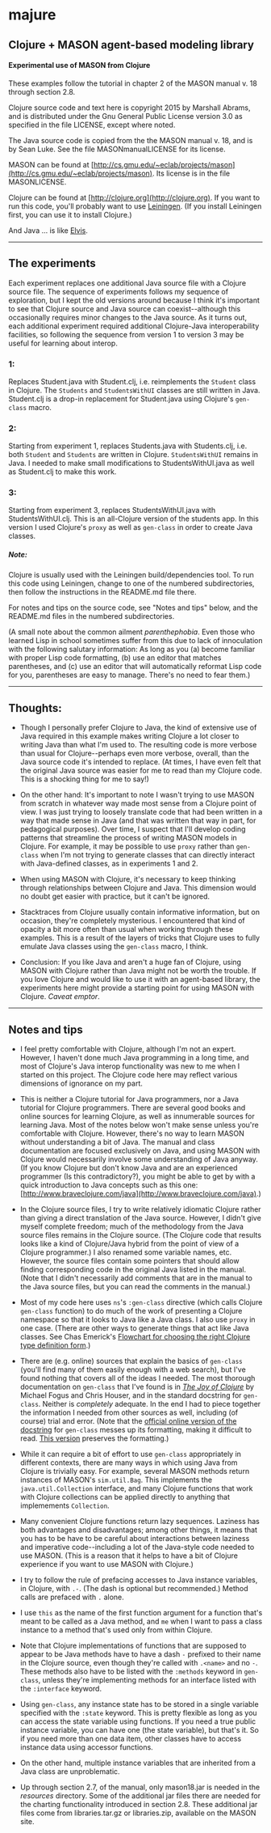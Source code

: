 majure
====

## Clojure + MASON agent-based modeling library

#### Experimental use of MASON from Clojure

These examples follow the tutorial in chapter 2 of the MASON manual v.
18 through section 2.8.

Clojure source code and text here is copyright 2015 by Marshall Abrams,
and is distributed under the Gnu General Public License version 3.0 as
specified in the file LICENSE, except where noted.  

The Java source code is copied from the the MASON manual v. 18, and is
by Sean Luke.  See the file MASONmanualLICENSE for its license.

MASON can be found at
[http://cs.gmu.edu/~eclab/projects/mason](http://cs.gmu.edu/~eclab/projects/mason).
Its license is in the file MASONLICENSE.

Clojure can be found at [http://clojure.org](http://clojure.org).  If
you want to run this code, you'll probably want to use
[Leiningen](http://leiningen.org).  (If you install Leiningen first, you
can use it to install Clojure.)

And Java ... is like [Elvis](http://www.mojonixon.com/lyrics/elvisiseverywhere.html).

--------------------------------------------

## The experiments

Each experiment replaces one additional Java source file with a Clojure
source file.  The sequence of experiments follows my sequence of
exploration, but I kept the old versions around because I think it's
important to see that Clojure source and Java source can
coexist--although this occasionally requires minor changes to the Java
source.  As it turns out, each additional experiment required additional
Clojure-Java interoperability facilities, so following the sequence from
version 1 to version 3 may be useful for learning about interop.

### 1:

Replaces Student.java with Student.clj, i.e. reimplements the `Student`
class in Clojure.  The `Students` and `StudentsWithUI` classes are
still written in Java.  Student.clj is a drop-in replacement for
Student.java using Clojure's `gen-class` macro.

### 2:

Starting from experiment 1, replaces Students.java with Students.clj,
i.e. both `Student` and `Students` are written in Clojure.
`StudentsWithUI` remains in Java.  I needed to make small modifications
to StudentsWithUI.java as well as Student.clj to make this work.

### 3:

Starting from experiment 3, replaces StudentsWithUI.java with
StudentsWithUI.clj.  This is an all-Clojure version of the students app.
In this version I used Clojure's `proxy` as well as `gen-class` in order
to create Java classes.

##### Note:

Clojure is usually used with the Leiningen build/dependencies tool. To
run this code using Leiningen, change to one of the numbered
subdirectories, then follow the instructions in the README.md file
there.

For notes and tips on the source code, see "Notes and tips" below, and
the README.md files in the numbered subdirectories.

(A small note about the common ailment *parenthephobia*. Even those
who learned Lisp in school sometimes suffer from this due to lack of
innoculation with the following salutary information: As long as you
(a) become familiar with proper Lisp code formatting, (b) use an
editor that matches parentheses, and (c) use an editor that will
automatically reformat Lisp code for you, parentheses are easy to
manage.  There's no need to fear them.)

--------------------------------------------

## Thoughts:

* Though I personally prefer Clojure to Java, the kind of extensive use of
Java required in this example makes writing Clojure a lot closer to
writing Java than what I'm used to.  The resulting code is more verbose
than usual for Clojure--perhaps even more verbose, overall, than the
Java source code it's intended to replace.  (At times, I have even felt
that the original Java source was easier for me to read than my Clojure
code.  This is a shocking thing for me to say!)  

* On the other hand: It's important to note I wasn't trying to use MASON
from scratch in whatever way made most sense from a Clojure point of
view.  I was just trying to loosely translate code that had been written
in a way that made sense in Java (and that was written that way in part,
for pedagogical purposes).  Over time, I suspect that I'll develop
coding patterns that streamline the process of writing MASON models in
Clojure.  For example, it may be possible to use `proxy` rather than
`gen-class` when I'm not trying to generate classes that can directly
interact with Java-defined classes, as in experiments 1 and 2.

* When using MASON with Clojure, it's necessary to keep thinking through
relationships between Clojure and Java.  This dimension would no doubt
get easier with practice, but it can't be ignored.

* Stacktraces from Clojure usually contain informative
information, but on occasion, they're completely mysterious.  I
encountered that kind of opacity a bit more often than usual when
working through these examples.  This is a result of the layers of
tricks that Clojure uses to fully emulate Java classes using the
`gen-class` macro, I think.

* Conclusion: If you like Java and aren't a huge fan of Clojure, using
MASON with Clojure rather than Java might not be worth the trouble.  If
you love Clojure and would like to use it with an agent-based library,
the experiments here might provide a starting point for using MASON with
Clojure.  *Caveat emptor*.

-------------------------

## Notes and tips

* I feel pretty comfortable with Clojure, although I'm not an
  expert.  However, I haven't done much Java programming in a long time,
  and most of Clojure's Java interop functionality was new to me when I
  started on this project.  The Clojure code here may reflect various
  dimensions of ignorance on my part.

* This is neither a Clojure tutorial for Java programmers, nor a Java
  tutorial for Clojure programmers.  There are several good books and
  online sources for learning Clojure, as well as innumerable sources
  for learning Java.  Most of the notes below won't make sense unless
  you're comfortable with Clojure.  However, there's no way to learn
  MASON without understanding a bit of Java.  The manual and class
  documentation are focused exclusively on Java, and using MASON with
  Clojure would necessarily involve some understanding of Java anyway.
  (If you know Clojure but don't know Java and are an experienced
  programmer (Is this contradictory?), you might be able to get by with
  a quick introduction to Java concepts such as this one:
  [http://www.braveclojure.com/java](http://www.braveclojure.com/java).)

* In the Clojure source files,  I try to write relatively idiomatic
  Clojure rather than giving a direct translation of the Java source.
  However, I didn't give myself complete freedom; much of the
  methodology from the Java source files remains in the Clojure source.
  (The Clojure code that results looks like a kind of Clojure/Java
  hybrid from the point of view of a Clojure programmer.)  I also
  renamed some variable names, etc.  However, the source files contain
  some pointers that should allow finding corresponding code in the
  original Java listed in the manual.  (Note that I didn't necessarily
  add comments that are in the manual to the Java source files, but you
  can read the comments in the manual.)

* Most of my code here uses `ns`'s `:gen-class` directive (which calls
  Clojure `gen-class` function) to do much of the work of presenting a
  Clojure namespace so that it looks to Java like a Java class.  I also
  use `proxy` in one case.  (There are other ways to generate things
  that act like Java classes.  See Chas Emerick's [Flowchart for
  choosing the right Clojure type definition
  form](http://cemerick.com/2011/07/05/flowchart-for-choosing-the-right-clojure-type-definition-form).)

* There are (e.g. online) sources that explain the basics of
  `gen-class` (you'll find many of them easily enough with a web
  search), but I've found nothing that covers all of the ideas I needed.
  The most thorough documentation on `gen-class` that I've found is in
  [*The Joy of Clojure*](http://www.manning.com/fogus2) by Michael Fogus
  and Chris Houser, and in the standard docstring for `gen-class`.
  Neither is *completely* adequate.  In the end I had to piece together
  the information I needed from other sources as well, including (of
  course) trial and error.  (Note that the [official online version of the
  docstring](https://clojuredocs.org/clojure.core/gen-class) for
  `gen-class` messes up its formatting, making it difficult to read.
  [This
  version](http://conj.io/store/v1/org.clojure/clojure/1.6.0/clj/clojure.core/gen-class)
  preserves the formatting.)

* While it can require a bit of effort to use `gen-class`
  appropriately in different contexts, there are many ways in which
  using Java from Clojure is trivially easy. For example, several MASON
  methods return instances of MASON's `sim.util.Bag`.  This
  implements the `java.util.Collection` interface, and many Clojure
  functions that work with Clojure collections can be applied directly
  to anything that implemements `Collection`.

* Many convenient Clojure functions return lazy sequences.  Laziness
  has both advantages and disadvantages; among other things, it means
  that you has to be have to be careful about interactions between
  laziness and imperative code--including a lot of the Java-style code
  needed to use MASON.  (This is a reason that it helps to have a
  bit of Clojure experience if you want to use MASON with Clojure.)

* I try to follow the rule of prefacing accesses to Java instance
  variables, in Clojure, with `.-`.  (The dash is optional but
  recommended.)  Method calls are prefaced with `.` alone.

* I use `this` as the name of the first function argument for a
  function that's meant to be called as a Java method, and `me` when
  I want to pass a class instance to a method that's used only from
  within Clojure.

* Note that Clojure implementations of functions that are supposed to
  appear to be Java methods have to have a dash `-` prefixed to their
  name in the Clojure source, even though they're called with `.<name>`
  and no `-`.  These methods also have to be listed with the `:methods`
  keyword in `gen-class`, unless they're implementing methods for an
  interface listed with the `:interface` keyword.

* Using `gen-class`, any instance state has to be stored in a single
  variable specified with the `:state` keyword.  This is pretty flexible
  as long as you can access the state variable using functions.  If you
  need a true public instance variable, you can have one (the state
  variable), but that's it.  So if you need more than one data item,
  other classes have to access instance data using accessor functions.

* On the other hand, multiple instance variables that are inherited from
  a Java class are unproblematic.

* Up through section 2.7, of the manual, only mason18.jar is needed
  in the *resources* directory.  Some of the additional jar files there
  are needed for the charting functionality introduced in section 2.8.
  These additional jar files come from libraries.tar.gz or libraries.zip,
  available on the MASON site.
